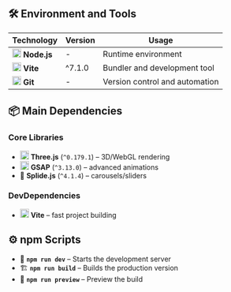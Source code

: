
## 🛠️ Environment and Tools

| Technology | Version | Usage |
|------------|---------|-------|
| <img src="https://cdn.simpleicons.org/node.js" width="18" alt="Node.js" /> **Node.js** | - | Runtime environment |
| <img src="https://cdn.simpleicons.org/vite" width="18" alt="Vite" /> **Vite** | ^7.1.0 | Bundler and development tool |
| <img src="https://cdn.simpleicons.org/git" width="18" alt="Git" /> **Git** | - | Version control and automation |

## 📦 Main Dependencies

### Core Libraries
- <img src="https://cdn.simpleicons.org/threedotjs" width="18" alt="Three.js" /> **Three.js** (`^0.179.1`) – 3D/WebGL rendering  
- <img src="https://cdn.simpleicons.org/greensock" width="18" alt="GSAP" /> **GSAP** (`^3.13.0`) – advanced animations  
- 🎠 **Splide.js** (`^4.1.4`) – carousels/sliders  

### DevDependencies
- <img src="https://cdn.simpleicons.org/vite" width="18" alt="Vite" /> **Vite** – fast project building  

## ⚙️ npm Scripts

- 🚀 **`npm run dev`** – Starts the development server  
- 🏗️ **`npm run build`** – Builds the production version  
- 👀 **`npm run preview`** – Preview the build  
